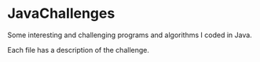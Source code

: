 # JavaChallenges
Some interesting and challenging programs and algorithms I coded in Java.

Each file has a description of the challenge.
